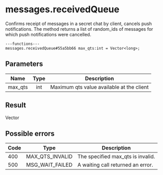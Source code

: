 # messages.receivedQueue
Confirms receipt of messages in a secret chat by client, cancels push notifications.
The method returns a list of random_ids of messages for which push notifications were cancelled.

```
---functions---
messages.receivedQueue#55a5bb66 max_qts:int = Vector<long>;
```

## Parameters
| Name | Type | Description |
| ---- | :----: | ----------- |
| max_qts | int | Maximum qts value available at the client |


## Result
Vector<long>

## Possible errors
| Code | Type | Description |
| ---- | :----: | ----------- |
| 400 | MAX_QTS_INVALID | The specified max_qts is invalid. |
| 500 | MSG_WAIT_FAILED | A waiting call returned an error. |


